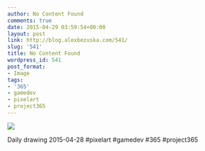 ```yaml
---
author: No Content Found
comments: true
date: 2015-04-29 03:59:54+00:00
layout: post
link: http://blog.alexbezuska.com/541/
slug: '541'
title: No Content Found
wordpress_id: 541
post_format:
- Image
tags:
- '365'
- gamedev
- pixelart
- project365
---
```


![](/images/2015/04/tumblr_nnjv3u90ds1u11b0ro1_1280.jpg)

Daily drawing 2015-04-28 #pixelart #gamedev #365 #project365
